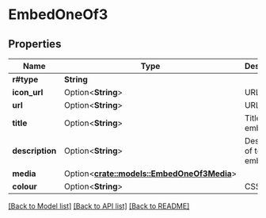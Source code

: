 # EmbedOneOf3

## Properties

Name | Type | Description | Notes
------------ | ------------- | ------------- | -------------
**r#type** | **String** |  | 
**icon_url** | Option<**String**> | URL to icon | [optional]
**url** | Option<**String**> | URL for title | [optional]
**title** | Option<**String**> | Title of text embed | [optional]
**description** | Option<**String**> | Description of text embed | [optional]
**media** | Option<[**crate::models::EmbedOneOf3Media**](Embed_oneOf_3_media.md)> |  | [optional]
**colour** | Option<**String**> | CSS Colour | [optional]

[[Back to Model list]](../README.md#documentation-for-models) [[Back to API list]](../README.md#documentation-for-api-endpoints) [[Back to README]](../README.md)


